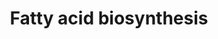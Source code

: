 ---
annotations:
- id: PW:0000029
  parent: classic metabolic pathway
  type: Pathway Ontology
  value: fatty acid biosynthetic pathway
authors:
- Kdahlquist
- MaintBot
- Evelo
- Egonw
- Christine Chichester
- L Dupuis
- Eweitz
- Fehrhart
- DeSl
communities:
- Lipids
description: The fatty acid synthesis of the roundworm C. Elegans is a highly conserved
  pathway evolutionary. This pathways is therefore of great importance to understand
  fat synthesis and nutrient sensing in adiposity regulation, which is key to understand
  the molecular mechanism behind obesity.
last-edited: 2021-05-28
organisms:
- Caenorhabditis elegans
redirect_from:
- /index.php/Pathway:WP38
- /instance/WP38
- /instance/WP38_rr118560
revision: r118560
schema-jsonld:
- '@context': https://schema.org/
  '@id': https://wikipathways.github.io/pathways/WP38.html
  '@type': Dataset
  creator:
    '@type': Organization
    name: WikiPathways
  description: The fatty acid synthesis of the roundworm C. Elegans is a highly conserved
    pathway evolutionary. This pathways is therefore of great importance to understand
    fat synthesis and nutrient sensing in adiposity regulation, which is key to understand
    the molecular mechanism behind obesity.
  keywords:
  - 3-ketoacyl-CoA
  - Acetyl-CoA
  - C32E8.9
  - C36A4.9
  - D1005.1
  - F32H2.5
  - F37C12.7
  - F53C11.3
  - F54C8.1
  - Malonyl-CoA
  - Palmitate
  - Thiolases
  - W09H1.5
  - Y25C1A.13
  - Y65B4BL.5
  - acs-17
  - citrate
  - ech-2
  - ech-6
  - fat-5
  - oxaloacetate
  - pyc-1
  - pyruvate
  license: CC0
  name: Fatty acid biosynthesis
seo: CreativeWork
title: Fatty acid biosynthesis
wpid: WP38
---